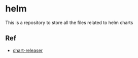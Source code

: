 # helm
This is a repository to store all the files related to helm charts

## Ref
- [chart-releaser](https://github.com/helm/chart-releaser)
